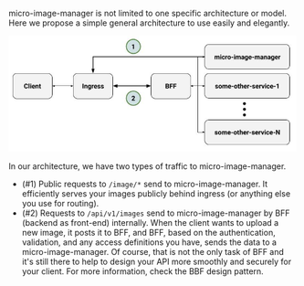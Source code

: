 micro-image-manager is not limited to one specific architecture or model. Here we propose a simple general architecture to use easily and elegantly.

![architecture](architecture.jpg)

In our architecture, we have two types of traffic to micro-image-manager.

- (#1) Public requests to `/image/*` send to micro-image-manager. It efficiently serves your images publicly behind ingress (or anything else you use for routing).
- (#2) Requests to `/api/v1/images` send to micro-image-manager by BFF (backend as front-end) internally. When the client wants to upload a new image, it posts it to BFF, and BFF, based on the authentication, validation, and any access definitions you have, sends the data to a micro-image-manager. Of course, that is not the only task of BFF and it's still there to help to design your API more smoothly and securely for your client. For more information, check the BBF design pattern.

